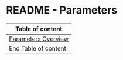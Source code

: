 # README - Parameters

| Table of content                              |
|-----------------------------------------------|
| [Parameters Overview](parameters_overview.md) |
| End Table of content                          |